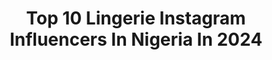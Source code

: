 ---
title: Top 10 Lingerie Instagram Influencers In Nigeria In 2024
description: >-
  Find top lingerie Instagram influencers in Nigeria in 2024. Most popular hashtags: #explore #explorepage #blackgirlmagic #black.
platform: Instagram
hits: 8
text_top: Identify the most popular Instagram influencers on inBeat.
text_bottom: Our search engine holds 8 Instagram influencers like this in Nigeria for you to contact.
profiles:
  - username: "yomi.visuals"
    fullname: >-
      ONALARU ABAYOMI 😎🇳🇬
    bio: >-
      Fine Boy Photographer😎🇳🇬 Beauty | Portrait | Retoucher Wedding page: @yv.weddings NO REFUND! Yomi Photography and Visuals art studio✨ #yomivisuals
    location: "Nigeria"
    followers: 13668
    engagement: 567
    commentsToLikes: 0.048310
    id: ck8t6bjezczgq0j78wjy57fs5
    verified: false
    hashtags: "#explorepage, #icreate, #lagosphotographer, #blackexcellence"
  - username: "beautyw.cat"
    fullname: >-
      Cat with a C
    bio: >-
      Beauty•Hair•Lifestyle Manifesting my reality ✨ Lover of all things beautiful 🌻 3 million+ YouTube views 45K+ subbies NEW VIDEO BELOW
    location: "Nigeria"
    followers: 15980
    engagement: 1575
    commentsToLikes: 0.079823
    id: ck14gqruh6ksi0i19m3bsv1rt
    verified: false
    hashtags: "#lacefrontunit, #thecrayoncase, #lacefrontwigs, #ootd"
  - username: "cymbeart"
    fullname: >-
      Sadiq Abidemi Simbiat
    bio: >-
      I'm ART Photo Model 📸|| Editorial || Commercial || High Fashion || Video Vixen 🎥 Baldie🖤(by choice) For Bookings:CLICK EMAIL ⬇️
    location: "Nigeria"
    followers: 5286
    engagement: 704
    commentsToLikes: 0.111392
    id: ck5c4rmzv1yfg0i113viuwl70
    verified: false
    hashtags: "#photography, #editorialphotography, #melaninpoppin, #fashionstyle"
  - username: "hayoor"
    fullname: >-
      PHOTOGRAPHER || SHOOTMEHAYOOR
    bio: >-
      Beauty || Fashion || lifestyle || Events 📞 : 08147497239 📧 : Ayodeleadebunmi015@gmail.com
    location: "Nigeria"
    followers: 16177
    engagement: 571
    commentsToLikes: 0.066618
    id: ck0w0vz1zgar60i198oda8ib1
    verified: false
    hashtags: "#lagosphotographer, #photography, #blackgirlmagic, #exploremore"
  - username: "__inedoye"
    fullname: >-
      Inedoye Adanne Onyenso
    bio: >-
      🐣-@__Inedoye 👻-mzz_steph98 •Scriptwriter •Actress •Model •Businesswoman Growing And Glowing at Godspeed🙏✨
    location: "Nigeria"
    followers: 5008
    engagement: 957
    commentsToLikes: 0.080417
    id: ck5hg5h6210rv0i11hvegsk2n
    verified: false
    hashtags: "#mondaymood, #leopardprint, #mondaymotivation, #fridayvibes"
  - username: "elyeanur_"
    fullname: >-
      eleanor🌺
    bio: >-
      👻: elyeanor. Learn to mind the business that pays you💆‍♀️. I am more than what you see here💯. 🇳🇬🇹🇭
    location: "Nigeria"
    followers: 9512
    engagement: 1481
    commentsToLikes: 0.059005
    id: ck6tvgnjum4im0j71wudsyvzx
    verified: false
    hashtags: "#explore, #explorepage, #deletingsoon, #bodybuilding"
  - username: "khrayyy"
    fullname: >-
      Khersie☁️
    bio: >-
      •Model •Brand Ambassador •Brand Influencer •Forex trader📈 Twitter :khrayyy 📍Italy🇮🇹/Nigeria🇳🇬
    location: "Nigeria"
    followers: 25419
    engagement: 847
    commentsToLikes: 0.034597
    id: ckf5m4z53s9mo0j23u8hj3w1p
    verified: false
    hashtags: "#naturalbody, #healthyfoodie, #waisttrainers, #exerciseathome"
  - username: "courtneycoacoa"
    fullname: >-
      Courtney Robinson-Banks
    bio: >-
      God 1st Director of @theladiesroomlv | @theladieslv 👠 Choreographer | Creative of anything Bad Bitch’n💅🏾 I💖pink LV | AZ CSUN t&f Alum 👩🏽‍🎓
    location: "Nigeria"
    followers: 3810
    engagement: 973
    commentsToLikes: 0.128268
    id: ck5cj40ydtxm70i11vifq6i6g
    verified: false
    hashtags: "#vegasdancers, #lasvegasdanceclass, #theladiesroomlv, #choreographer"
---